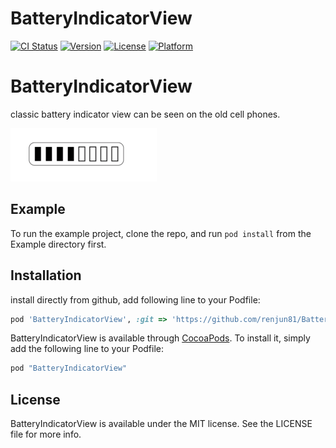 # BatteryIndicatorView

[![CI Status](http://img.shields.io/travis/renjun81/BatteryIndicatorView.svg?style=flat)](https://travis-ci.org/renjun81/BatteryIndicatorView)
[![Version](https://img.shields.io/cocoapods/v/BatteryIndicatorView.svg?style=flat)](http://cocoapods.org/pods/BatteryIndicatorView)
[![License](https://img.shields.io/cocoapods/l/BatteryIndicatorView.svg?style=flat)](http://cocoapods.org/pods/BatteryIndicatorView)
[![Platform](https://img.shields.io/cocoapods/p/BatteryIndicatorView.svg?style=flat)](http://cocoapods.org/pods/BatteryIndicatorView)

# BatteryIndicatorView 
classic battery indicator view can be seen on the old cell phones.

![image](http://raw.githubusercontent.com/renjun81/BatteryIndicatorView/master/screenshot/view.png)

## Example

To run the example project, clone the repo, and run `pod install` from the Example directory first.

## Installation

install directly from github, add following line to your Podfile:
```ruby
pod 'BatteryIndicatorView', :git => 'https://github.com/renjun81/BatteryIndicatorView.git', :tag => '0.1.0'
```


BatteryIndicatorView is available through [CocoaPods](http://cocoapods.org). To install
it, simply add the following line to your Podfile:

```ruby
pod "BatteryIndicatorView"
```


## License

BatteryIndicatorView is available under the MIT license. See the LICENSE file for more info.
